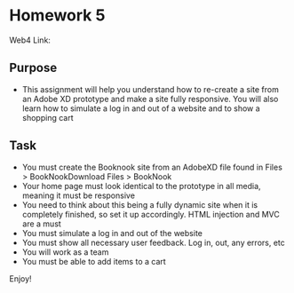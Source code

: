 # Homework 5

Web4 Link:

## Purpose

- This assignment will help you understand how to re-create a site from an Adobe XD prototype and make a site fully responsive. You will also learn how to simulate a log in and out of a website and to show a shopping cart

## Task

- You must create the Booknook site from an AdobeXD file found in Files > BookNookDownload Files > BookNook
- Your home page must look identical to the prototype in all media, meaning it must be responsive
- You need to think about this being a fully dynamic site when it is completely finished, so set it up accordingly. HTML injection and MVC are a must
- You must simulate a log in and out of the website
- You must show all necessary user feedback. Log in, out, any errors, etc
- You will work as a team
- You must be able to add items to a cart

Enjoy!
